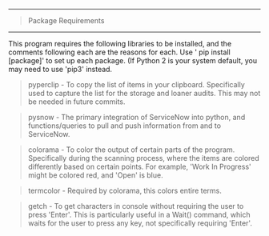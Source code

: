 


-------------------
> Package Requirements
-------------------

This program requires the following libraries to be installed, and the comments following each are
the reasons for each. Use '<sudo> pip install [package]' to set up each package.
(If Python 2 is your system default, you may need to use 'pip3' instead.

> pyperclip - To copy the list of items in your clipboard. Specifically used to capture the list
  for the storage and loaner audits. This may not be needed in future commits.

> pysnow - The primary integration of ServiceNow into python, and functions/queries to pull
  and push information from and to ServiceNow.

> colorama - To color the output of certain parts of the program. Specifically during the
  scanning process, where the items are colored differently based on certain points.
  For example, 'Work In Progress' might be colored red, and 'Open' is blue.

> termcolor - Required by colorama, this colors entire terms.

> getch - To get characters in console without requiring the user to press 'Enter'. This is
  particularly useful in a Wait() command, which waits for the user to press any key, not
  specifically requiring 'Enter'.

